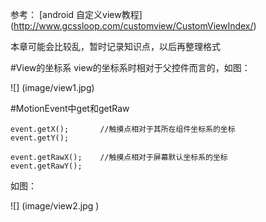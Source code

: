 参考：
[android 自定义view教程] (http://www.gcssloop.com/customview/CustomViewIndex/)

本章可能会比较乱，暂时记录知识点，以后再整理格式

#View的坐标系
view的坐标系时相对于父控件而言的，如图：

![] (image/view1.jpg)

#MotionEvent中get和getRaw

```
event.getX();       //触摸点相对于其所在组件坐标系的坐标
event.getY();

event.getRawX();    //触摸点相对于屏幕默认坐标系的坐标
event.getRawY();
```
如图：

![] (image/view2.jpg
)